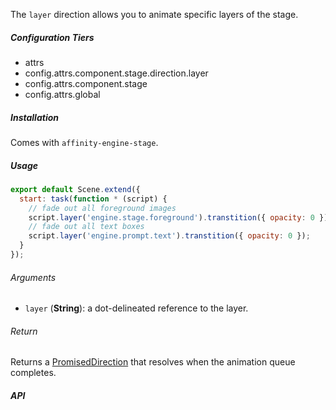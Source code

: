 The `layer` direction allows you to animate specific layers of the stage.

##### Configuration Tiers

* attrs
* config.attrs.component.stage.direction.layer
* config.attrs.component.stage
* config.attrs.global

##### Installation

Comes with `affinity-engine-stage`.

##### Usage

```js
export default Scene.extend({
  start: task(function * (script) {
    // fade out all foreground images
    script.layer('engine.stage.foreground').transtition({ opacity: 0 });
    // fade out all text boxes
    script.layer('engine.prompt.text').transtition({ opacity: 0 });
  }
});
```

###### Arguments

* `layer` (**String**): a dot-delineated reference to the layer.

###### Return

Returns a [PromisedDirection](#/stage/directions?anchor=promised_direction) that resolves when the animation queue completes.

##### API
